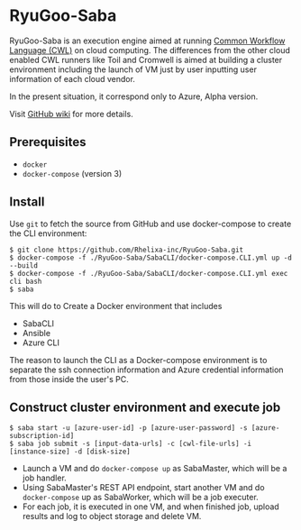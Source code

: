 # RyuGoo-Saba
RyuGoo-Saba is an execution engine aimed at running [Common Workflow Language (CWL)](https://www.commonwl.org) on cloud computing. The differences from the other cloud enabled CWL runners like Toil and Cromwell is aimed at building a cluster environment including the launch of VM just by user inputting user information of each cloud vendor.

In the present situation, it correspond only to Azure, Alpha version.

Visit [GitHub wiki](https://github.com/Rhelixa-inc/RyuGoo-Saba/wiki) for more details.

## Prerequisites
- `docker`
- `docker-compose` (version 3)

## Install
Use `git` to fetch the source from GitHub and use docker-compose to create the CLI environment:

```
$ git clone https://github.com/Rhelixa-inc/RyuGoo-Saba.git
$ docker-compose -f ./RyuGoo-Saba/SabaCLI/docker-compose.CLI.yml up -d --build
$ docker-compose -f ./RyuGoo-Saba/SabaCLI/docker-compose.CLI.yml exec cli bash
$ saba
```

This will do to Create a Docker environment that includes

- SabaCLI
- Ansible
- Azure CLI

The reason to launch the CLI as a Docker-compose environment is to separate the ssh connection information and Azure credential information from those inside the user's PC.

## Construct cluster environment and execute job
```
$ saba start -u [azure-user-id] -p [azure-user-password] -s [azure-subscription-id]
$ saba job submit -s [input-data-urls] -c [cwl-file-urls] -i [instance-size] -d [disk-size]
```

- Launch a VM and do `docker-compose up` as SabaMaster, which will be a job handler.
- Using SabaMaster's REST API endpoint, start another VM and do `docker-compose` up as SabaWorker, which will be a job executer.
- For each job, it is executed in one VM, and when finished job, upload results and log to object storage and delete VM.
